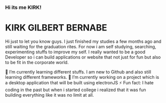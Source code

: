 
<!--
**waukeenmky/waukeenmky** is a ✨ _special_ ✨ repository because its `README.md` (this file) appears on your GitHub profile.

Here are some ideas to get you started:


- 🌱 I’m currently learning ...
- 👯 I’m looking to collaborate on ...
- 🤔 I’m looking for help with ...
- 💬 Ask me about ...
- 📫 How to reach me: ...
- 😄 Pronouns: ...
- ⚡ Fun fact: ...
-->
<h3> Hi its me KIRK! </h3>

<h1> KIRK GILBERT BERNABE </h1>

<p> Hi just to let you know guys. I just finished my studies a few months ago and still waiting for the graduation rites. For now i am self studying, searching, experimenting stuffs to improve my self. I really wanted to be a good Developer so i can build applications or website that not just for fun but also to be fit in the corporate world. </p>

 🌱 I’m currently learning different stuffs. I am new to Github and also still learning different frameworks.
 🔭 I’m currently working on a project which is a desktop application that will be built using electronJS
 ⚡ Fun fact: I hate coding in the past but when i started college i realized that it was fun building everything like it was no limit at all.

